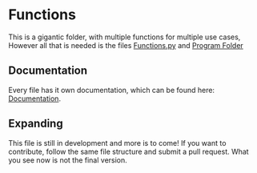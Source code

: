 # Functions

This is a gigantic folder, with multiple functions for multiple use cases, However all that is needed is the files [Functions.py](Functions.py) and [Program Folder](Program)

## Documentation

Every file has it own documentation, which can be found here: [Documentation](Documentation/ReadMe.md).

## Expanding

This file is still in development and more is to come! If you want to contribute, follow the same file structure and submit a pull request.
What you see now is not the final version.
